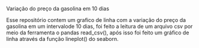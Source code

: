 
Variação do preço da gasolina em 10 dias

Esse repositório contem um grafico de linha com a variação do preço da gasolina em um intervalode 10 dias, 
foi feito a leitura de um arquivo csv por meio da ferramenta o pandas read_csv(), após isso foi feito um 
gráfico de linha através da função lineplot() do seaborn.
